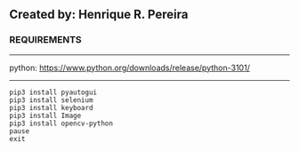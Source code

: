 ## Created by: Henrique R. Pereira

### REQUIREMENTS
<hr>

python: https://www.python.org/downloads/release/python-3101/

<hr>

```
pip3 install pyautogui
pip3 install selenium
pip3 install keyboard
pip3 install Image
pip3 install opencv-python
pause
exit
```


